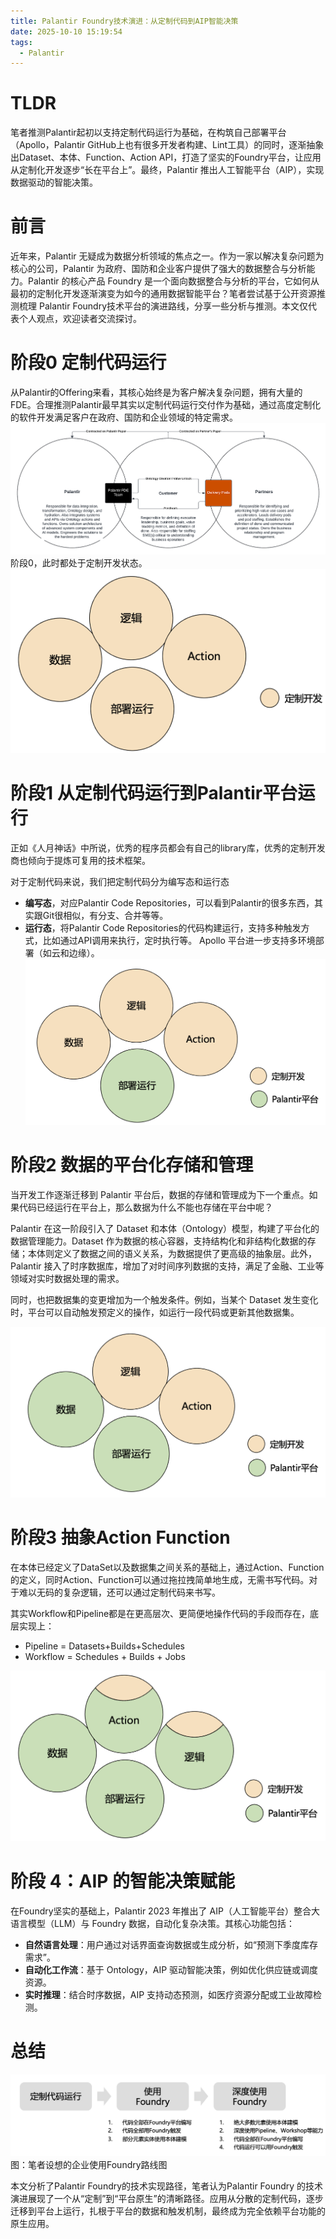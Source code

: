 ```yaml
---
title: Palantir Foundry技术演进：从定制代码到AIP智能决策
date: 2025-10-10 15:19:54
tags:
  - Palantir
---
```

# TLDR


笔者推测Palantir起初以支持定制代码运行为基础，在构筑自己部署平台（Apollo，Palantir GitHub上也有很多开发者构建、Lint工具）的同时，逐渐抽象出Dataset、本体、Function、Action API，打造了坚实的Foundry平台，让应用从定制化开发逐步“长在平台上”。最终，Palantir 推出人工智能平台（AIP），实现数据驱动的智能决策。

# 前言

近年来，Palantir 无疑成为数据分析领域的焦点之一。作为一家以解决复杂问题为核心的公司，Palantir 为政府、国防和企业客户提供了强大的数据整合与分析能力。Palantir 的核心产品 Foundry 是一个面向数据整合与分析的平台，它如何从最初的定制化开发逐渐演变为如今的通用数据智能平台？笔者尝试基于公开资源推测梳理 Palantir Foundry技术平台的演进路线，分享一些分析与推测。本文仅代表个人观点，欢迎读者交流探讨。

# 阶段0 定制代码运行

从Palantir的Offering来看，其核心始终是为客户解决复杂问题，拥有大量的FDE。合理推测Palantir最早其实以定制代码运行交付作为基础，通过高度定制化的软件开发满足客户在政府、国防和企业领域的特定需求。
![](Images/Palantir%20Operating%20Model.png)
阶段0，此时都处于定制开发状态。
![](Images/Palantir%20Phase0.png)

# 阶段1 从定制代码运行到Palantir平台运行

正如《人月神话》中所说，优秀的程序员都会有自己的library库，优秀的定制开发商也倾向于提炼可复用的技术框架。

对于定制代码来说，我们把定制代码分为编写态和运行态
- **编写态**，对应Palantir Code Repositories，可以看到Palantir的很多东西，其实跟Git很相似，有分支、合并等等。
- **运行态**，将Palantir Code Repositories的代码构建运行，支持多种触发方式，比如通过API调用来执行，定时执行等。
Apollo 平台进一步支持多环境部署（如云和边缘）。
![](Images/Palantir%20Phase1.png)
# 阶段2 数据的平台化存储和管理

当开发工作逐渐迁移到 Palantir 平台后，数据的存储和管理成为下一个重点。如果代码已经运行在平台上，那么数据为什么不能也存储在平台中呢？

Palantir 在这一阶段引入了 Dataset 和本体（Ontology）模型，构建了平台化的数据管理能力。Dataset 作为数据的核心容器，支持结构化和非结构化数据的存储；本体则定义了数据之间的语义关系，为数据提供了更高级的抽象层。此外，Palantir 接入了时序数据库，增加了对时间序列数据的支持，满足了金融、工业等领域对实时数据处理的需求。

同时，也把数据集的变更增加为一个触发条件。例如，当某个 Dataset 发生变化时，平台可以自动触发预定义的操作，如运行一段代码或更新其他数据集。

![](Images/Palantir%20Phase2.png)

# 阶段3 抽象Action Function

在本体已经定义了DataSet以及数据集之间关系的基础上，通过Action、Function的定义，同时Action、Function可以通过拖拉拽简单地生成，无需书写代码。对于难以无码的复杂逻辑，还可以通过定制代码来书写。

其实Workflow和Pipeline都是在更高层次、更简便地操作代码的手段而存在，底层实现上：
- Pipeline = Datasets+Builds+Schedules
- Workflow = Schedules + Builds + Jobs

![](Images/Palantir%20Phase3.png)

# 阶段 4：AIP 的智能决策赋能

在Foundry坚实的基础上，Palantir 2023 年推出了 AIP（人工智能平台）整合大语言模型（LLM）与 Foundry 数据，自动化复杂决策。其核心功能包括：
- **自然语言处理**：用户通过对话界面查询数据或生成分析，如“预测下季度库存需求”。
- **自动化工作流**：基于 Ontology，AIP 驱动智能决策，例如优化供应链或调度资源。
- **实时推理**：结合时序数据，AIP 支持动态预测，如医疗资源分配或工业故障检测。

# 总结

![](Images/设想的企业使用Foundry路线图.png)
图：笔者设想的企业使用Foundry路线图

本文分析了Palantir Foundry的技术实现路径，笔者认为Palantir Foundry 的技术演进展现了一个从“定制”到“平台原生”的清晰路径。应用从分散的定制代码，逐步迁移到平台上运行，扎根于平台的数据和触发机制，最终成为完全依赖平台功能的原生应用。
